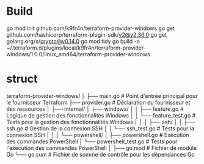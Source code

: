 # Build
go mod init github.com/k9fr4n/terraform-provider-windows
go get github.com/hashicorp/terraform-plugin-sdk/v2@v2.36.0
go get golang.org/x/crypto@v0.14.0
go mod tidy
go build -o ~/.terraform.d/plugins/local/k9fr4n/terraform-provider-windows/1.0.0/linux_amd64/terraform-provider-windows

# struct
terraform-provider-windows/
│
├── main.go                  # Point d'entrée principal pour le fournisseur Terraform
├── provider.go              # Déclaration du fournisseur et des ressources
│
├── internal/
│   ├── windows/
│   │   ├── feature.go       # Logique de gestion des fonctionnalités Windows
│   │   └── feature_test.go  # Tests pour la gestion des fonctionnalités Windows
│   │
│   ├── ssh/
│   │   ├── ssh.go           # Gestion de la connexion SSH
│   │   └── ssh_test.go      # Tests pour la connexion SSH
│   │
│   └── powershell/
│       ├── powershell.go    # Exécution des commandes PowerShell
│       └── powershell_test.go # Tests pour l'exécution des commandes PowerShell
│
├── go.mod                   # Fichier de module Go
└── go.sum                   # Fichier de somme de contrôle pour les dépendances Go
